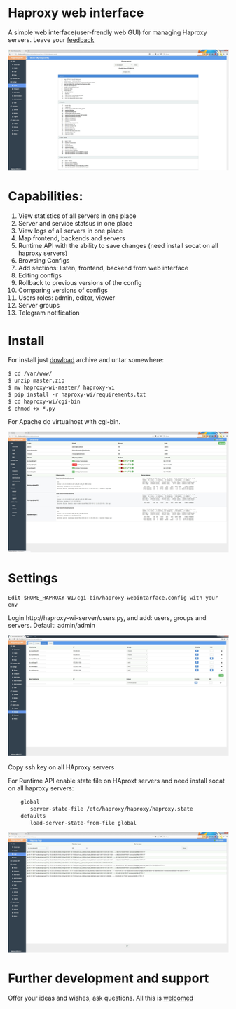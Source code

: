# Haproxy web interface
A simple web interface(user-frendly web GUI) for managing Haproxy servers. Leave your [feedback](https://github.com/Aidaho12/haproxy-wi/issues)

![alt text](image/haproxy-wi-config-show.jpeg "Show config page")

# Capabilities:
1. View statistics of all servers in one place
2. Server and service statsus in one place
3. View logs of all servers in one place
4. Map frontend, backends and servers
5. Runtime API with the ability to save changes (need install socat on all haproxy servers)
6. Browsing Configs
7. Add sections: listen, frontend, backend from web interface
8. Editing configs
9. Rollback to previous versions of the config
10. Comparing versions of configs
11. Users roles: admin, editor, viewer
12. Server groups
13. Telegram notification

# Install

For install just [dowload](https://github.com/Aidaho12/haproxy-wi/archive/master.zip) archive and untar somewhere:
```
$ cd /var/www/
$ unzip master.zip
$ mv haproxy-wi-master/ haproxy-wi
$ pip install -r haproxy-wi/requirements.txt 
$ cd haproxy-wi/cgi-bin
$ chmod +x *.py
```

For Apache do virtualhost with cgi-bin.

![alt text](image/haproxy-wi-overview.jpeg "Overview page")

# Settings
```
Edit $HOME_HAPROXY-WI/cgi-bin/haproxy-webintarface.config with your env
```
Login http://haproxy-wi-server/users.py, and add: users, groups and servers. Default: admin/admin

![alt text](image/haproxy-wi-admin-area.jpeg "Admin area")

Copy ssh key on all HAproxy servers

For Runtime API enable state file on HAproxt servers and need install socat on all haproxy servers:
```
    global
       server-state-file /etc/haproxy/haproxy/haproxy.state
    defaults
       load-server-state-from-file global
   ```
![alt text](image/haproxy-wi-logs.jpeg "View logs page")

# Further development and support

Offer your ideas and wishes, ask questions. All this is [welcomed](https://github.com/Aidaho12/haproxy-wi/issues)


